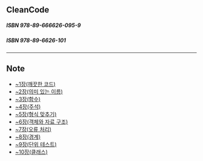## CleanCode
<h5> ISBN 978-89-666626-095-9 </h5>
<h5> ISBN 978-89-6626-101 </h5>

----

## Note
- [~1장(깨끗한 코드)](./01_TIL.md)
- [~2장(의미 있는 이름)](./02_TIL.md)
- [~3장(함수)](./03_TIL.md)
- [~4장(주석)](./04_TIL.md)
- [~5장(형식 맞추기)](./05_TIL.md)
- [~6장(객체와 자료 구조)](./06_TIL.md)
- [~7장(오류 처리)](./07_TIL.md)
- [~8장(경계)](./08_TIL.md)
- [~9장(단위 테스트)](./09_TIL.md)
- [~10장(클래스)](./10_TIL.md)
